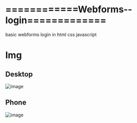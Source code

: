 # ============Webforms--login=============
basic webforms login in html css javascript

# Img

<h2>Desktop</h2>

![image](https://github.com/user-attachments/assets/d7738525-b8b7-498b-a5cf-fd307a21a1c6)

<h2>Phone</h2>

![image](https://github.com/user-attachments/assets/c2237ff4-d01d-43cd-9c3c-3e3cc3a9d7c0)


